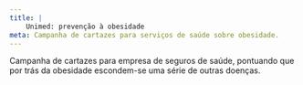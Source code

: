 ```yaml
---
title: |
    Unimed: prevenção à obesidade
meta: Campanha de cartazes para serviços de saúde sobre obesidade.
---
```

Campanha de cartazes para empresa de seguros de saúde, pontuando que por trás da obesidade escondem-se uma série de outras doenças.